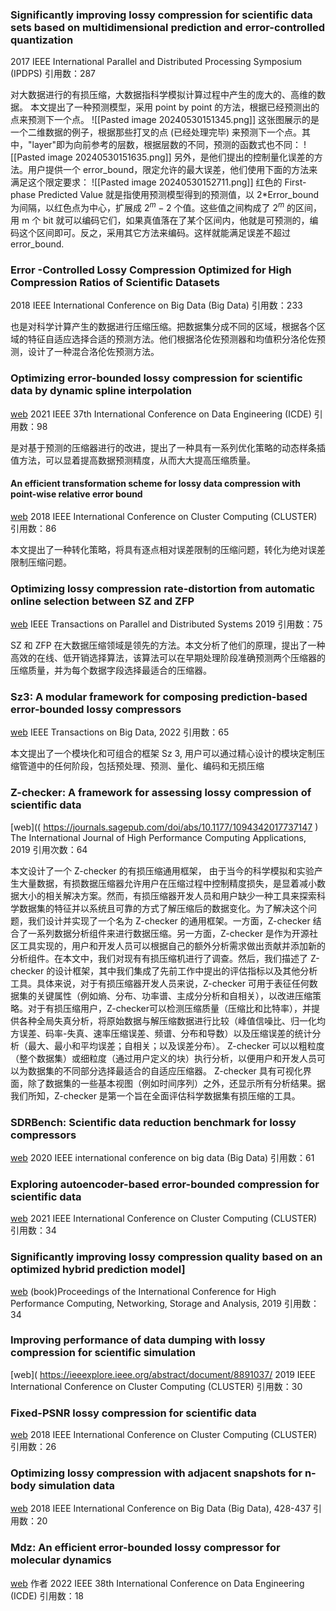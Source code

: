 
### Significantly improving lossy compression for scientific data sets based on multidimensional prediction and error-controlled quantization
2017 IEEE International Parallel and Distributed Processing Symposium (IPDPS)
引用数：287

对大数据进行的有损压缩，大数据指科学模拟计算过程中产生的庞大的、高维的数据。
本文提出了一种预测模型，采用 point by point 的方法，根据已经预测出的点来预测下一个点。
![[Pasted image 20240530151345.png]]
这张图展示的是一个二维数据的例子，根据那些打叉的点 (已经处理完毕) 来预测下一个点。其中，"layer"即为向前参考的层数，根据层数的不同，预测的函数式也不同：
![[Pasted image 20240530151635.png]]
另外，是他们提出的控制量化误差的方法。用户提供一个 error_bound，限定允许的最大误差，他们使用下面的方法来满足这个限定要求：
![[Pasted image 20240530152711.png]]
红色的 First-phase Predicted Value 就是指使用预测模型得到的预测值，以 2\*Error_bound 为间隔，以红色点为中心，扩展成 $2^m-2$ 个值。这些值之间构成了 $2^m$ 的区间，用 m 个 bit 就可以编码它们，如果真值落在了某个区间内，他就是可预测的，编码这个区间即可。反之，采用其它方法来编码。这样就能满足误差不超过 error_bound.

### Error -Controlled Lossy Compression Optimized for High Compression Ratios of Scientific Datasets
2018 IEEE International Conference on Big Data (Big Data)
引用数：233

也是对科学计算产生的数据进行压缩压缩。把数据集分成不同的区域，根据各个区域的特征自适应选择合适的预测方法。他们根据洛伦佐预测器和均值积分洛伦佐预测，设计了一种混合洛伦佐预测方法。

### Optimizing error-bounded lossy compression for scientific data by dynamic spline interpolation
[web](https://ieeexplore.ieee.org/abstract/document/9458791)
2021 IEEE 37th International Conference on Data Engineering (ICDE)
引用数：98

是对基于预测的压缩器进行的改进，提出了一种具有一系列优化策略的动态样条插值方法，可以显着提高数据预测精度，从而大大提高压缩质量。

#### An efficient transformation scheme for lossy data compression with point-wise relative error bound
[web](https://ieeexplore.ieee.org/abstract/document/8514879/) 
2018 IEEE International Conference on Cluster Computing (CLUSTER)
引用数：86

本文提出了一种转化策略，将具有逐点相对误差限制的压缩问题，转化为绝对误差限制压缩问题。

### Optimizing lossy compression rate-distortion from automatic online selection between SZ and ZFP
[web](https://ieeexplore.ieee.org/abstract/document/8621017/)
IEEE Transactions on Parallel and Distributed Systems 2019
引用数：75

SZ 和 ZFP 在大数据压缩领域是领先的方法。本文分析了他们的原理，提出了一种高效的在线、低开销选择算法，该算法可以在早期处理阶段准确预测两个压缩器的压缩质量，并为每个数据字段选择最适合的压缩器。

### Sz3: A modular framework for composing prediction-based error-bounded lossy compressors
[web](https://ieeexplore.ieee.org/abstract/document/9866018/)
IEEE Transactions on Big Data, 2022
引用数：65

本文提出了一个模块化和可组合的框架 Sz 3,  用户可以通过精心设计的模块定制压缩管道中的任何阶段，包括预处理、预测、量化、编码和无损压缩

### Z-checker: A framework for assessing lossy compression of scientific data
[web](( https://journals.sagepub.com/doi/abs/10.1177/1094342017737147 )
The International Journal of High Performance Computing Applications, 2019
引用次数：64

本文设计了一个 Z-checker 的有损压缩通用框架，
由于当今的科学模拟和实验产生大量数据，有损数据压缩器允许用户在压缩过程中控制精度损失，是显着减小数据大小的相关解决方案。然而，有损压缩器开发人员和用户缺少一种工具来探索科学数据集的特征并以系统且可靠的方式了解压缩后的数据变化。为了解决这个问题，我们设计并实现了一个名为 Z-checker 的通用框架。一方面，Z-checker 结合了一系列数据分析组件来进行数据压缩。另一方面，Z-checker 是作为开源社区工具实现的，用户和开发人员可以根据自己的额外分析需求做出贡献并添加新的分析组件。在本文中，我们对现有有损压缩机进行了调查。然后，我们描述了 Z-checker 的设计框架，其中我们集成了先前工作中提出的评估指标以及其他分析工具。具体来说，对于有损压缩器开发人员来说，Z-checker 可用于表征任何数据集的关键属性（例如熵、分布、功率谱、主成分分析和自相关），以改进压缩策略。对于有损压缩用户，Z-checker可以检测压缩质量（压缩比和比特率），并提供各种全局失真分析，将原始数据与解压缩数据进行比较（峰值信噪比、归一化均方误差、码率-失真、速率压缩误差、频谱、分布和导数）以及压缩误差的统计分析（最大、最小和平均误差；自相关；以及误差分布）。 Z-checker 可以以粗粒度（整个数据集）或细粒度（通过用户定义的块）执行分析，以便用户和开发人员可以为数据集的不同部分选择最适合的自适应压缩器。 Z-checker 具有可视化界面，除了数据集的一些基本视图（例如时间序列）之外，还显示所有分析结果。据我们所知，Z-checker 是第一个旨在全面评估科学数据集有损压缩的工具。
### SDRBench: Scientific data reduction benchmark for lossy compressors
[web](https://ieeexplore.ieee.org/abstract/document/9378449/)
2020 IEEE international conference on big data (Big Data)
引用数：61

### Exploring autoencoder-based error-bounded compression for scientific data
[web](https://ieeexplore.ieee.org/abstract/document/9555941/)
2021 IEEE International Conference on Cluster Computing (CLUSTER)
引用数：34

### Significantly improving lossy compression quality based on an optimized hybrid prediction model]
[web](https://dl.acm.org/doi/abs/10.1145/3295500.3356193)
(book)Proceedings of the International Conference for High Performance Computing, Networking, Storage and Analysis, 2019
引用数：34

### Improving performance of data dumping with lossy compression for scientific simulation
[web]( https://ieeexplore.ieee.org/abstract/document/8891037/
2019 IEEE International Conference on Cluster Computing (CLUSTER)
引用数：30
### Fixed-PSNR lossy compression for scientific data
[web](https://ieeexplore.ieee.org/abstract/document/8514891/)
2018 IEEE International Conference on Cluster Computing (CLUSTER)
引用数：26

### Optimizing lossy compression with adjacent snapshots for n-body simulation data
[web](https://scholar.google.com.hk/citations?view_op=view_citation&hl=zh-CN&user=AvanGFkAAAAJ&cstart=20&pagesize=80&citation_for_view=AvanGFkAAAAJ:NJdIkVacNvsC)
2018 IEEE International Conference on Big Data (Big Data), 428-437
引用数：20


### Mdz: An efficient error-bounded lossy compressor for molecular dynamics
[web](https://ieeexplore.ieee.org/abstract/document/9835212/)
作者
2022 IEEE 38th International Conference on Data Engineering (ICDE)
引用数：18
